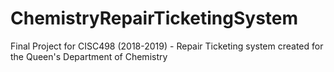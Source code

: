 # ChemistryRepairTicketingSystem
Final Project for CISC498 (2018-2019) - Repair Ticketing system created for the Queen's Department of Chemistry
